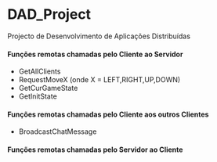 # DAD_Project
Projecto de Desenvolvimento de Aplicações Distribuídas

#### Funções remotas chamadas pelo Cliente ao Servidor
- GetAllClients
- RequestMoveX (onde X = LEFT,RIGHT,UP,DOWN)
- GetCurGameState
- GetInitState

#### Funções remotas chamadas pelo Cliente aos outros Clientes
- BroadcastChatMessage

#### Funções remotas chamadas pelo Servidor ao Cliente

